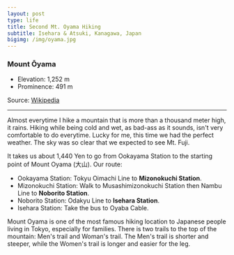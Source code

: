 ```yaml
---
layout: post
type: life
title: Second Mt. Oyama Hiking
subtitle: Isehara & Atsuki, Kanagawa, Japan
bigimg: /img/oyama.jpg
---
```


### Mount Ōyama

- Elevation: 1,252 m
- Prominence: 491 m

Source: [Wikipedia](https://en.wikipedia.org/wiki/Mount_%C5%8Cyama_(Kanagawa))

---

Almost everytime I hike a mountain that is more than a thousand meter high, it rains. 
Hiking while being cold and wet, as bad-ass as it sounds, isn't very comfortable to
do everytime. Lucky for me, this time we had the perfect weather. The sky was so clear
that we expected to see Mt. Fuji.

It takes us about 1,440 Yen to go from Ookayama Station to the starting point of
Mount Oyama (大山). Our route: 

- Ookayama Station: Tokyu Oimachi Line to **Mizonokuchi Station**.
- Mizonokuchi Station: Walk to Musashimizonokuchi Station then Nambu Line to **Noborito Station**.
- Noborito Station: Odakyu Line to **Isehara Station**.
- Isehara Station: Take the bus to Oyaba Cable.

Mount Oyama is one of the most famous hiking location to Japanese people living
in Tokyo, especially for families. There is two trails to the top of the mountain:
Men's trail and Woman's trail. The Men's trail is shorter and steeper, while the
Women's trail is longer and easier for the leg.
